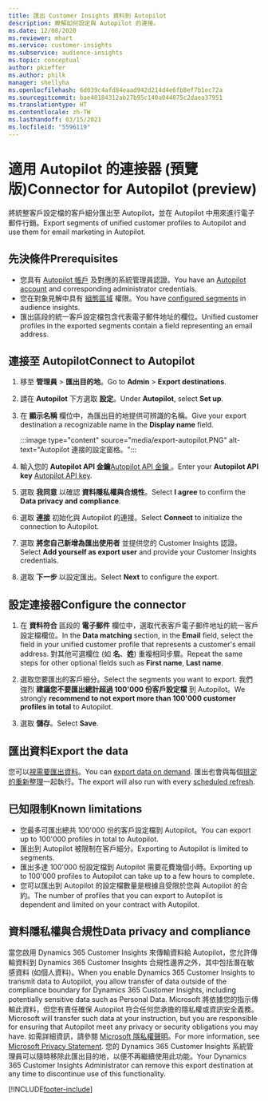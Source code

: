 ```yaml
---
title: 匯出 Customer Insights 資料到 Autopilot
description: 瞭解如何設定與 Autopilot 的連接。
ms.date: 12/08/2020
ms.reviewer: mhart
ms.service: customer-insights
ms.subservice: audience-insights
ms.topic: conceptual
author: pkieffer
ms.author: philk
manager: shellyha
ms.openlocfilehash: 6d039c4afd84eaad942d214d4e6fb8ef7b1ec72a
ms.sourcegitcommit: bae40184312ab27b95c140a044875c2daea37951
ms.translationtype: HT
ms.contentlocale: zh-TW
ms.lasthandoff: 03/15/2021
ms.locfileid: "5596119"
---
```

# <a name="connector-for-autopilot-preview"></a><span data-ttu-id="68e41-103">適用 Autopilot 的連接器 (預覽版)</span><span class="sxs-lookup"><span data-stu-id="68e41-103">Connector for Autopilot (preview)</span></span>

<span data-ttu-id="68e41-104">將統整客戶設定檔的客戶細分匯出至 Autopilot，並在 Autopilot 中用來進行電子郵件行銷。</span><span class="sxs-lookup"><span data-stu-id="68e41-104">Export segments of unified customer profiles to Autopilot and use them for email marketing in Autopilot.</span></span> 

## <a name="prerequisites"></a><span data-ttu-id="68e41-105">先決條件</span><span class="sxs-lookup"><span data-stu-id="68e41-105">Prerequisites</span></span>

-   <span data-ttu-id="68e41-106">您具有 [Autopilot 帳戶](https://www.autopilothq.com/) 及對應的系統管理員認證。</span><span class="sxs-lookup"><span data-stu-id="68e41-106">You have an [Autopilot account](https://www.autopilothq.com/) and corresponding administrator credentials.</span></span>
-   <span data-ttu-id="68e41-107">您在對象見解中具有 [組態區域](segments.md) 權限。</span><span class="sxs-lookup"><span data-stu-id="68e41-107">You have [configured segments](segments.md) in audience insights.</span></span>
-   <span data-ttu-id="68e41-108">匯出區段的統一客戶設定檔包含代表電子郵件地址的欄位。</span><span class="sxs-lookup"><span data-stu-id="68e41-108">Unified customer profiles in the exported segments contain a field representing an email address.</span></span>

## <a name="connect-to-autopilot"></a><span data-ttu-id="68e41-109">連接至 Autopilot</span><span class="sxs-lookup"><span data-stu-id="68e41-109">Connect to Autopilot</span></span>

1. <span data-ttu-id="68e41-110">移至 **管理員** > **匯出目的地**。</span><span class="sxs-lookup"><span data-stu-id="68e41-110">Go to **Admin** > **Export destinations**.</span></span>

1. <span data-ttu-id="68e41-111">請在 **Autopilot** 下方選取 **設定**。</span><span class="sxs-lookup"><span data-stu-id="68e41-111">Under **Autopilot**, select **Set up**.</span></span>

1. <span data-ttu-id="68e41-112">在 **顯示名稱** 欄位中，為匯出目的地提供可辨識的名稱。</span><span class="sxs-lookup"><span data-stu-id="68e41-112">Give your export destination a recognizable name in the **Display name** field.</span></span>

   :::image type="content" source="media/export-autopilot.PNG" alt-text="Autopilot 連接的設定窗格。":::

1. <span data-ttu-id="68e41-114">輸入您的 **Autopilot API 金鑰**[Autopilot API 金鑰 ](https://autopilot.docs.apiary.io/#)。</span><span class="sxs-lookup"><span data-stu-id="68e41-114">Enter your **Autopilot API key** [Autopilot API key](https://autopilot.docs.apiary.io/#).</span></span>

1. <span data-ttu-id="68e41-115">選取 **我同意** 以確認 **資料隱私權與合規性**。</span><span class="sxs-lookup"><span data-stu-id="68e41-115">Select **I agree** to confirm the **Data privacy and compliance**.</span></span>

1. <span data-ttu-id="68e41-116">選取 **連接** 初始化與 Autopilot 的連接。</span><span class="sxs-lookup"><span data-stu-id="68e41-116">Select **Connect** to initialize the connection to Autopilot.</span></span>

1. <span data-ttu-id="68e41-117">選取 **將您自己新增為匯出使用者** 並提供您的 Customer Insights 認證。</span><span class="sxs-lookup"><span data-stu-id="68e41-117">Select **Add yourself as export user** and provide your Customer Insights credentials.</span></span>

1. <span data-ttu-id="68e41-118">選取 **下一步** 以設定匯出。</span><span class="sxs-lookup"><span data-stu-id="68e41-118">Select **Next** to configure the export.</span></span>

## <a name="configure-the-connector"></a><span data-ttu-id="68e41-119">設定連接器</span><span class="sxs-lookup"><span data-stu-id="68e41-119">Configure the connector</span></span>

1. <span data-ttu-id="68e41-120">在 **資料符合** 區段的 **電子郵件** 欄位中，選取代表客戶電子郵件地址的統一客戶設定檔欄位。</span><span class="sxs-lookup"><span data-stu-id="68e41-120">In the **Data matching** section, in the **Email** field, select the field in your unified customer profile that represents a customer's email address.</span></span> <span data-ttu-id="68e41-121">對其他可選欄位 (如 **名**、**姓**) 重複相同步驟。</span><span class="sxs-lookup"><span data-stu-id="68e41-121">Repeat the same steps for other optional fields such as **First name**, **Last name**.</span></span>

1. <span data-ttu-id="68e41-122">選取您要匯出的客戶細分。</span><span class="sxs-lookup"><span data-stu-id="68e41-122">Select the segments you want to export.</span></span> <span data-ttu-id="68e41-123">我們強烈 **建議您不要匯出總計超過 100'000 份客戶設定檔** 到 Autopilot。</span><span class="sxs-lookup"><span data-stu-id="68e41-123">We strongly **recommend to not export more than 100'000 customer profiles in total** to Autopilot.</span></span> 

1. <span data-ttu-id="68e41-124">選取 **儲存**。</span><span class="sxs-lookup"><span data-stu-id="68e41-124">Select **Save**.</span></span>

## <a name="export-the-data"></a><span data-ttu-id="68e41-125">匯出資料</span><span class="sxs-lookup"><span data-stu-id="68e41-125">Export the data</span></span>

<span data-ttu-id="68e41-126">您可以[視需要匯出資料](export-destinations.md)。</span><span class="sxs-lookup"><span data-stu-id="68e41-126">You can [export data on demand](export-destinations.md).</span></span> <span data-ttu-id="68e41-127">匯出也會與每個[排定的重新整理](system.md#schedule-tab)一起執行。</span><span class="sxs-lookup"><span data-stu-id="68e41-127">The export will also run with every [scheduled refresh](system.md#schedule-tab).</span></span>

## <a name="known-limitations"></a><span data-ttu-id="68e41-128">已知限制</span><span class="sxs-lookup"><span data-stu-id="68e41-128">Known limitations</span></span>

- <span data-ttu-id="68e41-129">您最多可匯出總共 100'000 份的客戶設定檔到 Autopilot。</span><span class="sxs-lookup"><span data-stu-id="68e41-129">You can export up to 100'000 profiles in total to Autopilot.</span></span>
- <span data-ttu-id="68e41-130">匯出到 Autopilot 被限制在客戶細分。</span><span class="sxs-lookup"><span data-stu-id="68e41-130">Exporting to Autopilot is limited to segments.</span></span>
- <span data-ttu-id="68e41-131">匯出多達 100'000 份設定檔到 Autopilot 需要花費幾個小時。</span><span class="sxs-lookup"><span data-stu-id="68e41-131">Exporting up to 100'000 profiles to Autopilot can take up to a few hours to complete.</span></span> 
- <span data-ttu-id="68e41-132">您可以匯出到 Autopilot 的設定檔數量是根據且受限於您與 Autopilot 的合約。</span><span class="sxs-lookup"><span data-stu-id="68e41-132">The number of profiles that you can export to Autopilot is dependent and limited on your contract with Autopilot.</span></span>

## <a name="data-privacy-and-compliance"></a><span data-ttu-id="68e41-133">資料隱私權與合規性</span><span class="sxs-lookup"><span data-stu-id="68e41-133">Data privacy and compliance</span></span>

<span data-ttu-id="68e41-134">當您啟用 Dynamics 365 Customer Insights 來傳輸資料給 Autopilot，您允許傳輸資料到 Dynamics 365 Customer Insights 合規性邊界之外，其中包括潛在敏感資料 (如個人資料)。</span><span class="sxs-lookup"><span data-stu-id="68e41-134">When you enable Dynamics 365 Customer Insights to transmit data to Autopilot, you allow transfer of data outside of the compliance boundary for Dynamics 365 Customer Insights, including potentially sensitive data such as Personal Data.</span></span> <span data-ttu-id="68e41-135">Microsoft 將依據您的指示傳輸此資料，但您有責任確保 Autopilot 符合任何您承擔的隱私權或資訊安全義務。</span><span class="sxs-lookup"><span data-stu-id="68e41-135">Microsoft will transfer such data at your instruction, but you are responsible for ensuring that Autopilot meet any privacy or security obligations you may have.</span></span> <span data-ttu-id="68e41-136">如需詳細資訊，請參閱 [Microsoft 隱私權聲明](https://go.microsoft.com/fwlink/?linkid=396732)。</span><span class="sxs-lookup"><span data-stu-id="68e41-136">For more information, see [Microsoft Privacy Statement](https://go.microsoft.com/fwlink/?linkid=396732).</span></span>
<span data-ttu-id="68e41-137">您的 Dynamics 365 Customer Insights 系統管理員可以隨時移除此匯出目的地，以便不再繼續使用此功能。</span><span class="sxs-lookup"><span data-stu-id="68e41-137">Your Dynamics 365 Customer Insights Administrator can remove this export destination at any time to discontinue use of this functionality.</span></span>


[!INCLUDE[footer-include](../includes/footer-banner.md)]